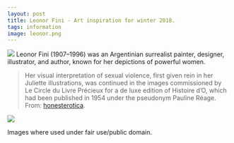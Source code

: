 ```yaml
---
layout: post
title: Leonor Fini - Art inspiration for winter 2018.
tags: information
image: leonor.png
---
```


![](https://i.imgur.com/QFw7DED.jpg)
Leonor Fini (1907–1996) was an Argentinian surrealist painter, designer, illustrator, and author, known for her depictions of powerful women. 

> Her visual interpretation of sexual violence, first given rein in her Juliette illustrations, was continued in the images commissioned by Le Circle du Livre Précieux for a de luxe edition of Histoire d’O, which had been published in 1954 under the pseudonym Pauline Réage.
From: [honesterotica](http://honesterotica.com/portfolios/120).

![](https://i.imgur.com/cN2RPl4.png)

Images where used under fair use/public domain.
